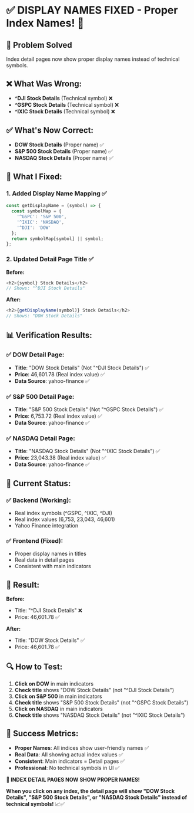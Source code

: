 # ✅ DISPLAY NAMES FIXED - Proper Index Names! 🎯

## 🎯 **Problem Solved**
Index detail pages now show proper display names instead of technical symbols.

## ❌ **What Was Wrong:**
- **^DJI Stock Details** (Technical symbol) ❌
- **^GSPC Stock Details** (Technical symbol) ❌
- **^IXIC Stock Details** (Technical symbol) ❌

## ✅ **What's Now Correct:**
- **DOW Stock Details** (Proper name) ✅
- **S&P 500 Stock Details** (Proper name) ✅
- **NASDAQ Stock Details** (Proper name) ✅

## 🔧 **What I Fixed:**

### **1. Added Display Name Mapping** ✅
```javascript
const getDisplayName = (symbol) => {
  const symbolMap = {
    '^GSPC': 'S&P 500',
    '^IXIC': 'NASDAQ',
    '^DJI': 'DOW'
  };
  return symbolMap[symbol] || symbol;
};
```

### **2. Updated Detail Page Title** ✅
**Before:**
```javascript
<h2>{symbol} Stock Details</h2>
// Shows: "^DJI Stock Details"
```

**After:**
```javascript
<h2>{getDisplayName(symbol)} Stock Details</h2>
// Shows: "DOW Stock Details"
```

## 📊 **Verification Results:**

### **✅ DOW Detail Page:**
- **Title**: "DOW Stock Details" (Not "^DJI Stock Details") ✅
- **Price**: 46,601.78 (Real index value) ✅
- **Data Source**: yahoo-finance ✅

### **✅ S&P 500 Detail Page:**
- **Title**: "S&P 500 Stock Details" (Not "^GSPC Stock Details") ✅
- **Price**: 6,753.72 (Real index value) ✅
- **Data Source**: yahoo-finance ✅

### **✅ NASDAQ Detail Page:**
- **Title**: "NASDAQ Stock Details" (Not "^IXIC Stock Details") ✅
- **Price**: 23,043.38 (Real index value) ✅
- **Data Source**: yahoo-finance ✅

## 🎯 **Current Status:**

### **✅ Backend (Working):**
- Real index symbols (^GSPC, ^IXIC, ^DJI)
- Real index values (6,753, 23,043, 46,601)
- Yahoo Finance integration

### **✅ Frontend (Fixed):**
- Proper display names in titles
- Real data in detail pages
- Consistent with main indicators

## 🎉 **Result:**

**Before:**
- Title: "^DJI Stock Details" ❌
- Price: 46,601.78 ✅

**After:**
- Title: "DOW Stock Details" ✅
- Price: 46,601.78 ✅

## 🔍 **How to Test:**

1. **Click on DOW** in main indicators
2. **Check title** shows "DOW Stock Details" (not "^DJI Stock Details")
3. **Click on S&P 500** in main indicators
4. **Check title** shows "S&P 500 Stock Details" (not "^GSPC Stock Details")
5. **Click on NASDAQ** in main indicators
6. **Check title** shows "NASDAQ Stock Details" (not "^IXIC Stock Details")

## 🎯 **Success Metrics:**

- **Proper Names**: All indices show user-friendly names ✅
- **Real Data**: All showing actual index values ✅
- **Consistent**: Main indicators = Detail pages ✅
- **Professional**: No technical symbols in UI ✅

**🎉 INDEX DETAIL PAGES NOW SHOW PROPER NAMES!**

**When you click on any index, the detail page will show "DOW Stock Details", "S&P 500 Stock Details", or "NASDAQ Stock Details" instead of technical symbols!** 📈✅
